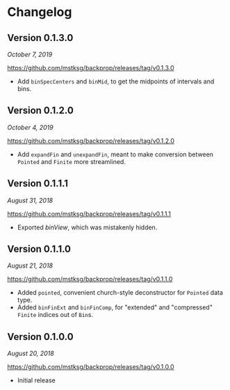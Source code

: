 # Changelog

Version 0.1.3.0
---------------

*October 7, 2019*

<https://github.com/mstksg/backprop/releases/tag/v0.1.3.0>

*   Add `binSpecCenters` and `binMid`, to get the midpoints of intervals and
    bins.

Version 0.1.2.0
---------------

*October 4, 2019*

<https://github.com/mstksg/backprop/releases/tag/v0.1.2.0>

*   Add `expandFin` and `unexpandFin`, meant to make conversion between
    `Pointed` and `Finite` more streamlined.

Version 0.1.1.1
---------------

*August 31, 2018*

<https://github.com/mstksg/backprop/releases/tag/v0.1.1.1>

*   Exported *binView*, which was mistakenly hidden.

Version 0.1.1.0
---------------

*August 21, 2018*

<https://github.com/mstksg/backprop/releases/tag/v0.1.1.0>

*   Added `pointed`, convenient church-style deconstructor for `Pointed` data
    type.
*   Added `binFinExt` and `binFinComp`, for "extended" and "compressed"
    `Finite` indices out of `Bin`s.

Version 0.1.0.0
---------------

*August 20, 2018*

<https://github.com/mstksg/backprop/releases/tag/v0.1.0.0>

*   Initial release


